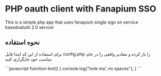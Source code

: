 PHP oauth client with Fanapium SSO
==================================
This is a simple php app that uses fanapium single sign on service  basedoatuth 2.0 servcei

نحوه استفاده
------

برای استفاده از این کد ابتدا فایل config.php را باز کرده و مقادیر واقعی را در جای مناسب خود جایگزاری کنید.
</div>
    ```javascript
    function test() {
    console.log("look ma’, no spaces");
    }
    ```